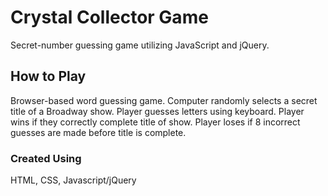 # Crystal Collector Game
Secret-number guessing game utilizing JavaScript and jQuery.

## How to Play
Browser-based word guessing game. Computer randomly selects a secret title of a Broadway show. Player guesses letters using keyboard. Player wins if they correctly complete title of show. Player loses if 8 incorrect guesses are made before title is complete.

### Created Using
HTML,
CSS,
Javascript/jQuery
